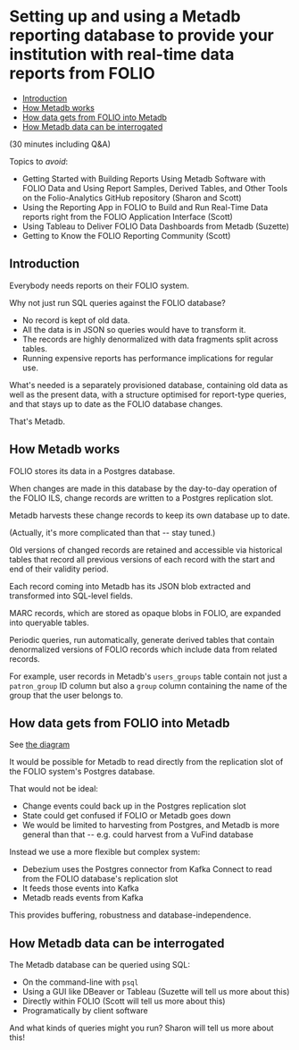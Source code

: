 # Setting up and using a Metadb reporting database to provide your institution with real-time data reports from FOLIO

<!-- md2toc -l 2 intro-to-metadb--outline.md -->
* [Introduction](#introduction)
* [How Metadb works](#how-metadb-works)
* [How data gets from FOLIO into Metadb](#how-data-gets-from-folio-into-metadb)
* [How Metadb data can be interrogated](#how-metadb-data-can-be-interrogated)


(30 minutes including Q&A)

Topics to _avoid_:
* Getting Started with Building Reports Using Metadb Software with FOLIO Data and Using Report Samples, Derived Tables, and Other Tools on the Folio-Analytics GitHub repository (Sharon and Scott)
* Using the Reporting App in FOLIO to Build and Run Real-Time Data reports right from the FOLIO Application Interface (Scott)
* Using Tableau to Deliver FOLIO Data Dashboards from Metadb (Suzette)
* Getting to Know the FOLIO Reporting Community (Scott)


## Introduction

Everybody needs reports on their FOLIO system.

Why not just run SQL queries against the FOLIO database?
* No record is kept of old data.
* All the data is in JSON so queries would have to transform it.
* The records are highly denormalized with data fragments split across tables.
* Running expensive reports has performance implications for regular use.

What's needed is a separately provisioned database, containing old data as well as the present data, with a structure optimised for report-type queries, and that stays up to date as the FOLIO database changes.

That's Metadb.


## How Metadb works

FOLIO stores its data in a Postgres database.

When changes are made in this database by the day-to-day operation of the FOLIO ILS, change records are written to a Postgres replication slot.

Metadb harvests these change records to keep its own database up to date.

(Actually, it's more complicated than that -- stay tuned.)

Old versions of changed records are retained and accessible via historical tables that record all previous versions of each record with the start and end of their validity period.

Each record coming into Metadb has its JSON blob extracted and transformed into SQL-level fields.

MARC records, which are stored as opaque blobs in FOLIO, are expanded into queryable tables.

Periodic queries, run automatically, generate derived tables that contain denormalized versions of FOLIO records which include data from related records.

For example, user records in Metadb's `users_groups` table contain not just a `patron_group` ID column but also a `group` column containing the name of the group that the user belongs to.


## How data gets from FOLIO into Metadb

See [the diagram](https://docs.google.com/presentation/d/1405stn-Vtjw2RA3nYQ9C8bEFytmv6Le6gRhTNFwEBI4/edit#slide=id.p)

It would be possible for Metadb to read directly from the replication slot of the FOLIO system's Postgres database.

That would not be ideal:
* Change events could back up in the Postgres replication slot
* State could get confused if FOLIO or Metadb goes down
* We would be limited to harvesting from Postgres, and Metadb is more general than that -- e.g. could harvest from a VuFind database

Instead we use a more flexible but complex system:
* Debezium uses the Postgres connector from Kafka Connect to read from the FOLIO database's replication slot
* It feeds those events into Kafka
* Metadb reads events from Kafka

This provides buffering, robustness and database-independence.


## How Metadb data can be interrogated

The Metadb database can be queried using SQL:
* On the command-line with `psql`
* Using a GUI like DBeaver or Tableau (Suzette will tell us more about this)
* Directly within FOLIO (Scott will tell us more about this)
* Programatically by client software

And what kinds of queries might you run? Sharon will tell us more about this!


